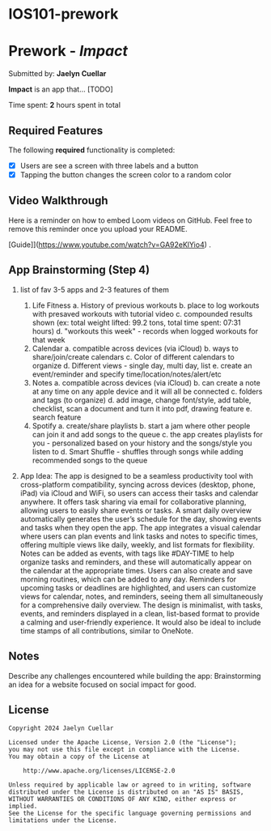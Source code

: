 # IOS101-prework

# Prework - *Impact*

Submitted by: **Jaelyn Cuellar**

**Impact** is an app that... [TODO] 

Time spent: **2** hours spent in total

## Required Features

The following **required** functionality is completed:

- [X] Users are see a screen with three labels and a button
- [X] Tapping the button changes the screen color to a random color
 
## Video Walkthrough

Here is a reminder on how to embed Loom videos on GitHub. Feel free to remove this reminder once you upload your README. 

[Guide]](https://www.youtube.com/watch?v=GA92eKlYio4) .

## App Brainstorming (Step 4)

1. list of fav 3-5 apps and 2-3 features of them 
	1. Life Fitness
		a. History of previous workouts 
		b. place to log workouts with presaved workouts with tutorial video 
		c. compounded results shown (ex: total weight lifted: 99.2 tons, total time spent: 07:31 hours) 
		d. "workouts this week" - records when logged workouts for that week 
	2. Calendar 
		a. compatible across devices (via iCloud) 
		b. ways to share/join/create calendars 
		c. Color of different calendars to organize 
		d. Different views - single day, multi day, list
		e. create an event/reminder and specify time/location/notes/alert/etc
	3. Notes 
		a. compatible across devices (via iCloud) 
		b. can create a note at any time on any apple device and it will all be connected 
		c. folders and tags (to organize)
		d. add image, change font/style, add table, checklist, scan a document and turn it into pdf, drawing feature
		e. search feature 
	4. Spotify 
		a. create/share playlists
		b. start a jam where other people can join it and add songs to the queue
		c. the app creates playlists for you - personalized based on your history and the songs/style you listen to 
		d. Smart Shuffle - shuffles through songs while adding recommended songs to the queue



2. App Idea: 
The app is designed to be a seamless productivity tool with cross-platform compatibility, syncing across devices (desktop, phone, iPad) via iCloud and WiFi, so users can access their tasks and calendar anywhere. It offers task sharing via email for collaborative planning, allowing users to easily share events or tasks. A smart daily overview automatically generates the user’s schedule for the day, showing events and tasks when they open the app. The app integrates a visual calendar where users can plan events and link tasks and notes to specific times, offering multiple views like daily, weekly, and list formats for flexibility. Notes can be added as events, with tags like #DAY-TIME to help organize tasks and reminders, and these will automatically appear on the calendar at the appropriate times. Users can also create and save morning routines, which can be added to any day. Reminders for upcoming tasks or deadlines are highlighted, and users can customize views for calendar, notes, and reminders, seeing them all simultaneously for a comprehensive daily overview. The design is minimalist, with tasks, events, and reminders displayed in a clean, list-based format to provide a calming and user-friendly experience. It would also be ideal to include time stamps of all contributions, similar to OneNote.


## Notes

Describe any challenges encountered while building the app: 
Brainstorming an idea for a website focused on social impact for good. 


## License

    Copyright 2024 Jaelyn Cuellar

    Licensed under the Apache License, Version 2.0 (the "License");
    you may not use this file except in compliance with the License.
    You may obtain a copy of the License at

        http://www.apache.org/licenses/LICENSE-2.0

    Unless required by applicable law or agreed to in writing, software
    distributed under the License is distributed on an "AS IS" BASIS,
    WITHOUT WARRANTIES OR CONDITIONS OF ANY KIND, either express or implied.
    See the License for the specific language governing permissions and
    limitations under the License.
